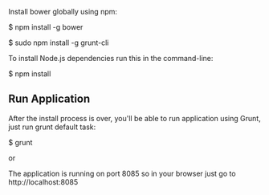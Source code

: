 
Install bower globally using npm:


$ npm install -g bower

$ sudo npm install -g grunt-cli

To install Node.js dependencies run this in the command-line:

$ npm install


## Run Application
After the install process is over, you'll be able to run application using Grunt, just run grunt default task:

$ grunt

or

The application is running on port 8085 so in your browser just go to http://localhost:8085
                            
